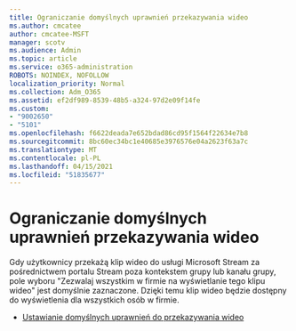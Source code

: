 ```yaml
---
title: Ograniczanie domyślnych uprawnień przekazywania wideo
ms.author: cmcatee
author: cmcatee-MSFT
manager: scotv
ms.audience: Admin
ms.topic: article
ms.service: o365-administration
ROBOTS: NOINDEX, NOFOLLOW
localization_priority: Normal
ms.collection: Adm_O365
ms.assetid: ef2df989-8539-48b5-a324-97d2e09f14fe
ms.custom:
- "9002650"
- "5101"
ms.openlocfilehash: f6622deada7e652bdad86cd95f1564f22634e7b8
ms.sourcegitcommit: 8bc60ec34bc1e40685e3976576e04a2623f63a7c
ms.translationtype: MT
ms.contentlocale: pl-PL
ms.lasthandoff: 04/15/2021
ms.locfileid: "51835677"
---
```

# <a name="restrict-default-video-upload-permissions"></a>Ograniczanie domyślnych uprawnień przekazywania wideo

Gdy użytkownicy przekażą klip wideo do usługi Microsoft Stream za pośrednictwem portalu Stream poza kontekstem grupy lub kanału grupy, pole wyboru "Zezwalaj wszystkim w firmie na wyświetlanie tego klipu wideo" jest domyślnie zaznaczone. Dzięki temu klip wideo będzie dostępny do wyświetlenia dla wszystkich osób w firmie.

- [Ustawianie domyślnych uprawnień do przekazywania wideo](https://docs.microsoft.com/stream/default-video-permissions)
